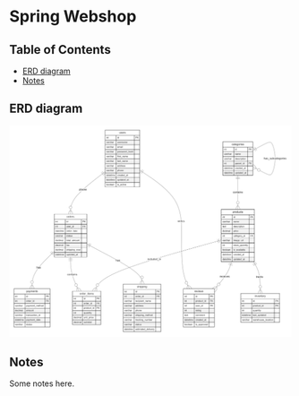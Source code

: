 # Spring Webshop

## Table of Contents
- [ERD diagram](#erd-diagram)
- [Notes](#notes)

## ERD diagram
![Alt text ](https://raw.githubusercontent.com/mrbiggleswirth/springWebshop/master/ERD/springWebshop-2.1-claude.png)

## Notes
Some notes here.
